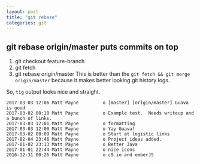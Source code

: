 ```yaml
---
layout: post
title: "git rebase"
categories: git
---
```


## git rebase origin/master puts commits on top
1. git checkout feature-branch
1. git fetch
1. git rebase origin/master
This is better than the `git fetch && git merge origin/master` because it makes better looking git history logs.

So, `tig` output looks nice and straight.

```
2017-03-03 12:06 Matt Payne         o [master] [origin/master] Guava is good                                                            
2017-03-02 00:10 Matt Payne         o Example test.  Needs writeup and a bunch of links.
2017-03-03 12:01 Matt Payne         o formatting
2017-03-03 12:00 Matt Payne         o Yay Guava!
2017-03-02 00:09 Matt Payne         o Start at logistic links
2017-02-04 23:46 Matt Payne         o Project ideas added.
2017-01-02 23:13 Matt Payne         o Better Java
2017-01-01 22:44 Matt Payne         o nice icons
2016-12-31 00:26 Matt Payne         o c9.io and emberJS
```

